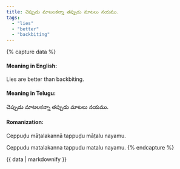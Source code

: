 ```yaml
---
title: చెప్పుడు మాటలకన్నా తప్పుడు మాటలు నయము.
tags:
  - "lies"
  - "better"
  - "backbiting"
---
```


{% capture data %}
#### Meaning in English:
Lies are better than backbiting.

#### Meaning in Telugu:
చెప్పుడు మాటలకన్నా తప్పుడు మాటలు నయము.

#### Romanization:
Ceppuḍu māṭalakannā tappuḍu māṭalu nayamu.

Ceppudu matalakanna tappudu matalu nayamu.
{% endcapture %}

{{ data | markdownify }}

